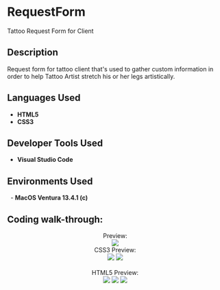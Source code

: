 # RequestForm
Tattoo Request Form for Client

 <!-- ### [YouTube Demonstration](https://youtu.be/7eJexJVCqJo)-->

<h2>Description</h2>
Request form for tattoo client that's used to gather custom information in order to help Tattoo Artist stretch his or her legs artistically. 

<br />


<h2>Languages Used</h2>

- <b>HTML5</b>
- <b>CSS3</b>

<h2>Developer Tools Used</h2>

- <b>Visual Studio Code</b>

<h2>Environments Used </h2>
 
- <b>MacOS Ventura 13.4.1 (c)</b>

<h2>Coding walk-through:</h2>

<p align="center">
Preview: <br/>
<img src=https://i.imgur.com/GpMfBWX.png/>
<br />
 CSS3 Preview: <br/>
<img src=https://i.imgur.com/l1e1DWg.png/>
<img src=https://i.imgur.com/TnvAFMg.png/>
<br>
<br />
 HTML5 Preview: <br/>
<img src=https://i.imgur.com/yLaCB29.png/>
<img src=https://i.imgur.com/9bDad2J.png/>
<img src=https://i.imgur.com/mpouVMz.png/>
<br>
</p>

<!--
 ```diff
- text in red
+ text in green
! text in orange
# text in gray
@@ text in purple (and bold)@@
```
--!>
 
